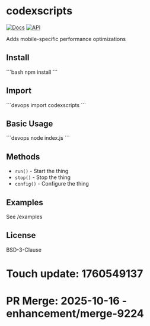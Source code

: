 # codexscripts

[![Docs](https://img.shields.io/badge/docs-quick_reference-blue)]()
[![API](https://img.shields.io/badge/API-stable-green)]()

Adds mobile-specific performance optimizations

## Install
\`\`\`bash
npm install
\`\`\`

## Import
\`\`\`devops
import codexscripts
\`\`\`

## Basic Usage
\`\`\`devops
node index.js
\`\`\`

## Methods
- `run()` - Start the thing
- `stop()` - Stop the thing
- `config()` - Configure the thing

## Examples
See /examples

## License
BSD-3-Clause

# Touch update: 1760549137

# PR Merge: 2025-10-16 - enhancement/merge-9224
